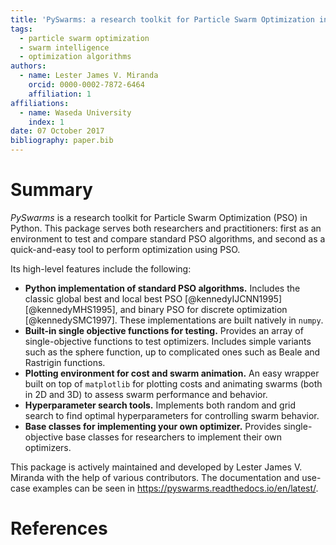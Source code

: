 ```yaml
---
title: 'PySwarms: a research toolkit for Particle Swarm Optimization in Python'
tags:
  - particle swarm optimization
  - swarm intelligence
  - optimization algorithms
authors:
  - name: Lester James V. Miranda
    orcid: 0000-0002-7872-6464
    affiliation: 1
affiliations:
  - name: Waseda University
    index: 1
date: 07 October 2017
bibliography: paper.bib
---
```


# Summary

_PySwarms_ is a research toolkit for Particle Swarm Optimization (PSO) in Python. This package serves both researchers and practitioners: first as an environment to test and compare standard PSO algorithms, and second as a quick-and-easy tool to perform optimization using PSO.

Its high-level features include the following:

- __Python implementation of standard PSO algorithms.__ Includes the classic global best and local best PSO [@kennedyIJCNN1995] [@kennedyMHS1995], and binary PSO for discrete optimization [@kennedySMC1997]. These implementations are built natively in `numpy`.
- __Built-in single objective functions for testing.__ Provides an array of single-objective functions to test optimizers. Includes simple variants such as the sphere function, up to complicated ones such as Beale and Rastrigin functions.
- __Plotting environment for cost and swarm animation.__ An easy wrapper built on top of `matplotlib` for plotting costs and animating swarms (both in 2D and 3D) to assess swarm performance and behavior.
- __Hyperparameter search tools.__ Implements both random and grid search to find optimal hyperparameters for controlling swarm behavior. 
- __Base classes for implementing your own optimizer.__ Provides single-objective base classes for researchers to implement their own optimizers.

This package is actively maintained and developed by Lester James V. Miranda with the help of various contributors. The documentation
and use-case examples can be seen in https://pyswarms.readthedocs.io/en/latest/.

# References
